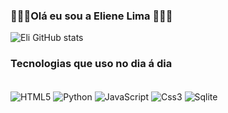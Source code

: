 ### 🌸🌸🌸Olá eu sou a Eliene Lima 🌸🌸🌸

![Eli GitHub stats](https://github-readme-stats.vercel.app/api?username=elilima&show_icons=true&theme=synthwave)

### Tecnologias que uso no dia á dia

<div style="display: inline_block"><br/>
  <img align="center"  alt="HTML5" src="https://img.shields.io/badge/HTML5-E34F26?style=for-the-badge&logo=html5&logoColor=white" />
   <img  align="center" alt="Python" src="https://img.shields.io/badge/Python-14354C?style=for-the-badge&logo=python&logoColor=white"/>
    <img  align="center" alt="JavaScript" src="https://img.shields.io/badge/JavaScript-323330?style=for-the-badge&logo=javascript&logoColor=F7DF1E"/>
     <img  align="center" alt="Css3" src="https://img.shields.io/badge/CSS-239120?&style=for-the-badge&logo=css3&logoColor=white"/>
     <img  align="center" alt="Sqlite" src="https://img.shields.io/badge/SQLite-07405E?style=for-the-badge&logo=sqlite&logoColor=white"/>
</div>





